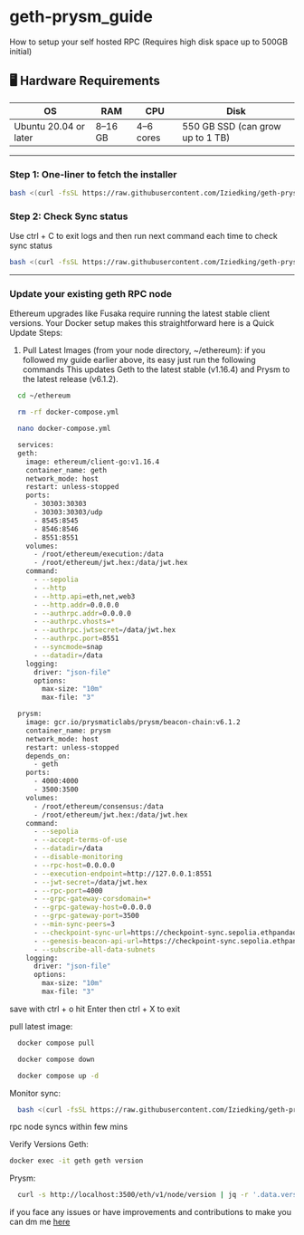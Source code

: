 # geth-prysm_guide
How to setup your self hosted RPC (Requires high disk space up to 500GB initial)

## 🖥️ Hardware Requirements

| **OS**              | **RAM**   | **CPU**     | **Disk**                          |
|---------------------|-----------|-------------|-----------------------------------|
| Ubuntu 20.04 or later | 8–16 GB | 4–6 cores   | 550 GB SSD (can grow up to 1 TB) |

---
### Step 1: One-liner to fetch the installer
```bash
bash <(curl -fsSL https://raw.githubusercontent.com/Iziedking/geth-prysm_guide/main/install_sepolia_node.sh)
```
### Step 2: Check Sync status
Use ctrl + C to exit logs and then run next command each time to check sync status
```bash
bash <(curl -fsSL https://raw.githubusercontent.com/Iziedking/geth-prysm_guide/main/sync.sh)
```


---

### Update your existing geth RPC node

Ethereum upgrades like Fusaka require running the latest stable client versions. Your Docker setup makes this straightforward here is a Quick Update Steps:

1. Pull Latest Images (from your node directory, ~/ethereum):
if you followed my guide earlier above, its easy just run the following commands
This updates Geth to the latest stable (v1.16.4) and Prysm to the latest release (v6.1.2).

```bash
  cd ~/ethereum
```

```bash
  rm -rf docker-compose.yml
```
```bash
  nano docker-compose.yml
```
```bash
  services:
  geth:
    image: ethereum/client-go:v1.16.4
    container_name: geth
    network_mode: host
    restart: unless-stopped
    ports:
      - 30303:30303
      - 30303:30303/udp
      - 8545:8545
      - 8546:8546
      - 8551:8551
    volumes:
      - /root/ethereum/execution:/data
      - /root/ethereum/jwt.hex:/data/jwt.hex
    command:
      - --sepolia
      - --http
      - --http.api=eth,net,web3
      - --http.addr=0.0.0.0
      - --authrpc.addr=0.0.0.0
      - --authrpc.vhosts=*
      - --authrpc.jwtsecret=/data/jwt.hex
      - --authrpc.port=8551
      - --syncmode=snap
      - --datadir=/data
    logging:
      driver: "json-file"
      options:
        max-size: "10m"
        max-file: "3"

  prysm:
    image: gcr.io/prysmaticlabs/prysm/beacon-chain:v6.1.2
    container_name: prysm
    network_mode: host
    restart: unless-stopped
    depends_on:
      - geth
    ports:
      - 4000:4000
      - 3500:3500
    volumes:
      - /root/ethereum/consensus:/data
      - /root/ethereum/jwt.hex:/data/jwt.hex
    command:
      - --sepolia
      - --accept-terms-of-use
      - --datadir=/data
      - --disable-monitoring
      - --rpc-host=0.0.0.0
      - --execution-endpoint=http://127.0.0.1:8551
      - --jwt-secret=/data/jwt.hex
      - --rpc-port=4000
      - --grpc-gateway-corsdomain=*
      - --grpc-gateway-host=0.0.0.0
      - --grpc-gateway-port=3500
      - --min-sync-peers=3
      - --checkpoint-sync-url=https://checkpoint-sync.sepolia.ethpandaops.io
      - --genesis-beacon-api-url=https://checkpoint-sync.sepolia.ethpandaops.io
      - --subscribe-all-data-subnets
    logging:
      driver: "json-file"
      options:
        max-size: "10m"
        max-file: "3"
```
save with ctrl + o hit Enter
then ctrl + X to exit 

pull latest image:

```bash
  docker compose pull
```
```bash
  docker compose down
```
```bash
  docker compose up -d
```

Monitor sync: 

```bash
  bash <(curl -fsSL https://raw.githubusercontent.com/Iziedking/geth-prysm_guide/main/sync.sh)
```
 rpc node syncs within few mins

Verify Versions
Geth: 
```bash 
docker exec -it geth geth version
```
Prysm:
```bash
  curl -s http://localhost:3500/eth/v1/node/version | jq -r '.data.version'
```


if you face any issues or have improvements and contributions to make you can dm me [here](https://x.com/Iziedking) 
   
